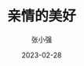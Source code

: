 ---
title: 亲情的美好
date: 2023-02-28
author: 张小强
description: 亲情的美好在于你可以拥有更好的家庭关系，家人之间的爱护和支持，可以让你在生活中更有安全感和幸福感。亲情的美好体现在家人之间的互相帮助、互相理解和互相支持，家人之间的信任和依靠，可以让你在生活中更有自信和独立感。
tags:
  - 亲情的美好
image: https://picsum.photos/600/400
---